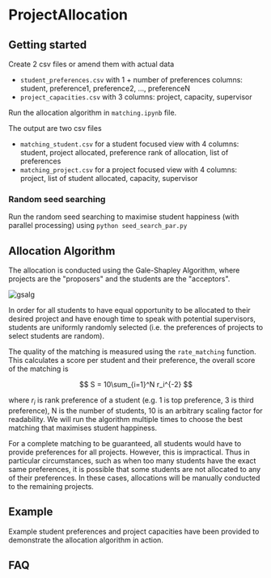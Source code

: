 # ProjectAllocation

## Getting started
Create 2 csv files or amend them with actual data
- `student_preferences.csv` with 1 + number of preferences columns: student, preference1, preference2, ..., preferenceN
- `project_capacities.csv` with 3 columns: project, capacity, supervisor

Run the allocation algorithm in `matching.ipynb` file.

The output are two csv files
- `matching_student.csv` for a student focused view with 4 columns: student, project allocated, preference rank of allocation, list of preferences
- `matching_project.csv` for a project focused view with 4 columns: project, list of student allocated, capacity, supervisor

### Random seed searching
Run the random seed searching to maximise student happiness (with parallel processing) using `python seed_search_par.py`

## Allocation Algorithm
The allocation is conducted using the Gale-Shapley Algorithm, where projects are the "proposers" and the students are the "acceptors".

![gsalg](https://upload.wikimedia.org/wikipedia/commons/thumb/5/52/Gale-Shapley.gif/731px-Gale-Shapley.gif)

In order for all students to have equal opportunity to be allocated to their desired project and have enough time to speak with potential supervisors, students are uniformly randomly selected (i.e. the preferences of projects to select students are random). 

The quality of the matching is measured using the `rate_matching` function. This calculates a score per student and their preference, the overall score of the matching is 

$$ S = 10\sum_{i=1}^N r_i^{-2} $$

 where $r_i$ is rank preference of a student (e.g. 1 is top preference, 3 is third preference), N is the number of students, 10 is an arbitrary scaling factor for readability. We will run the algorithm multiple times to choose the best matching that maximises student happiness.

For a complete matching to be guaranteed, all students would have to provide preferences for all projects. However, this is impractical. Thus in particular circumstances, such as when too many students have the exact same preferences, it is possible that some students are not allocated to any of their preferences. In these cases, allocations will be manually conducted to the remaining projects.

## Example
Example student preferences and project capacities have been provided to demonstrate the allocation algorithm in action.

## FAQ

